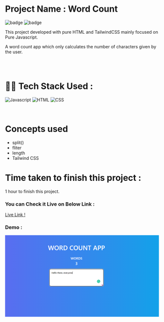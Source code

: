 # Project Name : **Word Count** 
![badge](https://img.shields.io/badge/iNeuron-LCO-green) ![badge](https://img.shields.io/badge/Hitesh--Choudhary-Full%20Stack%20Javascript%20Course-orange)

This project developed with pure HTML and TailwindCSS mainly focused on Pure Javascript. <br/>

A word count app which only calculates the number of characters given by the user.

<br/>

<br/>

# 👩‍💻 Tech Stack Used :

![Javascript](https://img.shields.io/badge/JavaScript-F7DF1E?style=for-the-badge&logo=javascript&logoColor=black) ![HTML](https://img.shields.io/badge/HTML5-E34F26?style=for-the-badge&logo=html5&logoColor=white) ![CSS](https://img.shields.io/badge/CSS-239120?&style=for-the-badge&logo=css3&logoColor=white) 

<br/>

# Concepts used 
- split()
- fliter
- length
- Tailwind CSS


# Time taken to finish this project :

1 hour to finish this project.

### You can Check it Live on Below Link :

[Live Link !](https://word-counter-app-js.netlify.app/)

### Demo :

![App Image](https://github.com/anitha-nagadasarink/word-count/blob/Javascript-projects/images/demo.PNG)



